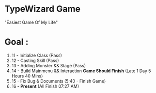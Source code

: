 # TypeWizard Game

"Easiest Game Of My Life"

# Goal :
1. 11 - Initialize Class (Pass)
2. 12 - Casting Skill (Pass)
3. 13 - Adding Monster && Stage (Pass)
4. 14 - Build Mainmenu && Interaction ****Game Should Finish**** (Late 1 Day 5 Hours 40 Mins)
5. 15 - Fix Bug & Documents (5:40 - Finish Game)
6. 16 - ****Present**** (All Finish 07:27 AM)

